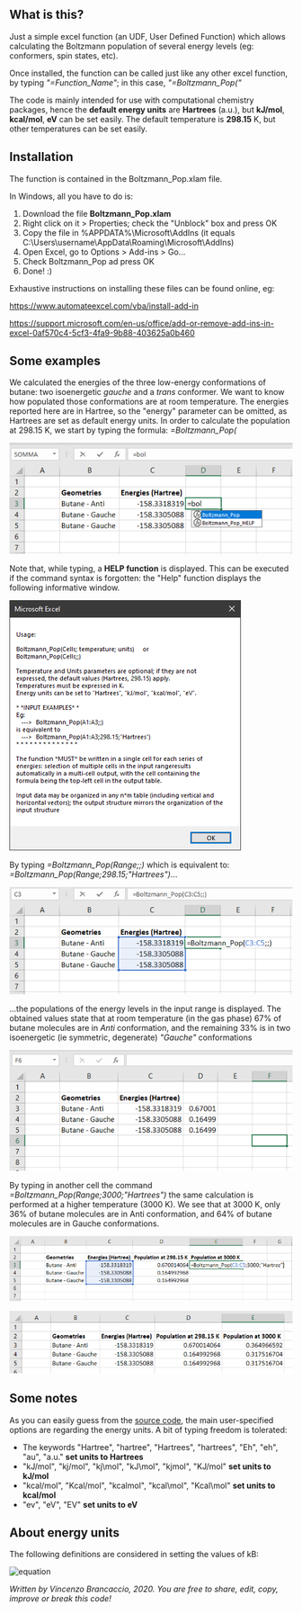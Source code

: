 ## What is this?
Just a simple excel function (an UDF, User Defined Function) which allows calculating the Boltzmann population of several energy levels (eg: conformers, spin states, etc).

Once installed, the function can be called just like any other excel function, by typing *"=Function_Name"*; in this case, *"=Boltzmann_Pop("*

The code is mainly intended for use with computational chemistry packages, hence the **default energy units** are **Hartrees** (a.u.), but **kJ/mol**, **kcal/mol**, **eV** can be set easily.
The default temperature is **298.15** K, but other temperatures can be set easily.

## Installation
The function is contained in the Boltzmann_Pop.xlam file.

In Windows, all you have to do is:
1. Download the file **Boltzmann_Pop.xlam**
2. Right click on it > Properties; check the "Unblock" box and press OK
3. Copy the file in %APPDATA%\Microsoft\AddIns (it equals C:\Users\username\AppData\Roaming\Microsoft\AddIns)
4. Open Excel, go to Options > Add-ins > Go... 
5. Check Boltzmann_Pop ad press OK
6. Done! :)

Exhaustive instructions on installing these files can be found online, eg:

https://www.automateexcel.com/vba/install-add-in

https://support.microsoft.com/en-us/office/add-or-remove-add-ins-in-excel-0af570c4-5cf3-4fa9-9b88-403625a0b460

## Some examples
We calculated the energies of the three low-energy conformations of butane: two isoenergetic *gauche* and a *trans* conformer.
We want to know how populated those conformations are at room temperature.
The energies reported here are in Hartree, so the "energy" parameter can be omitted, as Hartrees are set as default energy units.
In order to calculate the population at 298.15 K, we start by typing the formula:
*=Boltzmann_Pop(*

![](image/Im2.png)

Note that, while typing, a **HELP function** is displayed. This can be executed if the command syntax is forgotten: the "Help" function displays the following informative window.

![](image/Im5.png)

By typing
*=Boltzmann_Pop(Range;;)*
which is equivalent to:
*=Boltzmann_Pop(Range;298.15;"Hartrees")*...

![](image/Im3.png)

...the populations of the energy levels in the input range is displayed.
The obtained values state that at room temperature (in the gas phase) 67% of butane molecules are in *Anti* conformation, and the remaining 33% is in two isoenergetic (ie symmetric, degenerate) *"Gauche"* conformations

![](image/Im4.png)


By typing in another cell the command
*=Boltzmann_Pop(Range;3000;"Hartrees")*
the same calculation is performed at a higher temperature (3000 K).
We see that at 3000 K, only 36% of butane molecules are in Anti conformation, and 64% of butane molecules are in Gauche conformations.

![](image/Im6.png)

![](image/Im7.png)


## Some notes
As you can easily guess from the [source code](Boltzmann_Pop_Source.txt), the main user-specified options are regarding the energy units.
A bit of typing freedom is tolerated:
- The keywords  "Hartree", "hartree", "Hartrees", "hartrees", "Eh", "eh", "au", "a.u." **set units to Hartrees**
- "kJ/mol", "kj/mol", "kj\mol", "kJ\mol", "kjmol", "KJ/mol" **set units to kJ/mol** 
- "kcal/mol", "Kcal/mol", "kcalmol", "kcal\mol", "Kcal\mol" **set units to kcal/mol**
- "ev", "eV", "EV"  **set units to eV**

## About energy units
The following definitions are considered in setting the values of kB:

![equation](https://latex.codecogs.com/gif.image?%5Cdpi%7B150%7D%20%5Cbg_white%20%20%20%5Cbegin%7Balign*%7D%20%20k__%7BB%7D=1.380649%5Ctimes%2010%5E%7B-23%7D%20%5C%20J/K%20%5Cmathit%7B%5C%20%5C%20%5Cxleftarrow%5B%5D%7B%7D%5C%20exact%5C%20by%5C%20definition%7D%20%20%5C%5C%20%20N__%7BA%7D=6.02214076%5Ctimes%2010%5E%7B23%7D%20%5Cmathit%7B%5C%20%5C%20%5Cxleftarrow%5B%5D%7B%7D%5C%20exact%5C%20by%5C%20definition%7D%20%20%5C%5C%20%201%20%5C%20cal%20=%204.184%20%5C%20J%20%20%5Cmathit%7B%5C%20%5C%20%5Cxleftarrow%5B%5D%7B%7D%5C%20exact%5C%20by%5C%20definition%7D%20%20%5C%5C%20%201%20%5C%20eV%20=%201.602176634%5Ctimes%2010%5E%7B-19%7D%20%5C%20J%20%20%5Cmathit%7B%5C%20%5C%20%5Cxleftarrow%5B%5D%7B%7D%5C%20exact%5C%20by%5C%20definition%7D%20%20%20%20%5C%5C%20%20%201%20%5C%20%20E__%7BH%7D%20=%204.3597447222071%5Ctimes%2010%5E%7B-18%7D%20%5C%20J%20%20%5C%5C%20%5C%5C%20k__%7BB%7D=3.16681156345561%5Ctimes%2010%5E%7B-6%7D%5C%20%20%5Cfrac%7BE__%7BH%7D%7D%7BK%7D%20%5C%5C%20k__%7BB%7D=8.31446261815324%5Ctimes%2010%5E%7B-3%7D%5C%20%20%5Cfrac%7BkJ%7D%7Bmol*K%7D%20%20%5C%5C%20k__%7BB%7D=1.98720425864083%5Ctimes%2010%5E%7B-3%7D%5C%20%20%5Cfrac%7Bkcal%7D%7Bmol*K%7D%20%20%5C%5C%20k__%7BB%7D=8.61733326214518%5Ctimes%2010%5E%7B-5%7D%5C%20%20%5Cfrac%7BeV%7D%7BK%7D%20%20%5Cend%7Balign*%7D%20%20)

*Written by Vincenzo Brancaccio, 2020.
 You are free to share, edit, copy, improve or break this code!*

